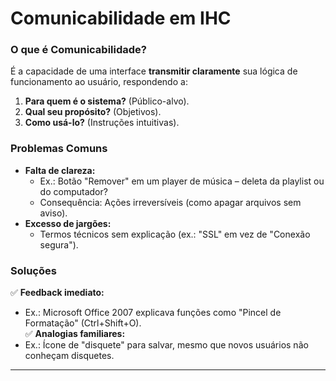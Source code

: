 # **Comunicabilidade em IHC**

### **O que é Comunicabilidade?**
É a capacidade de uma interface **transmitir claramente** sua lógica de funcionamento ao usuário, respondendo a:  
1. **Para quem é o sistema?** (Público-alvo).  
2. **Qual seu propósito?** (Objetivos).  
3. **Como usá-lo?** (Instruções intuitivas).  

### **Problemas Comuns**
- **Falta de clareza:**  
  - Ex.: Botão "Remover" em um player de música – deleta da playlist ou do computador?  
  - Consequência: Ações irreversíveis (como apagar arquivos sem aviso).  
- **Excesso de jargões:**  
  - Termos técnicos sem explicação (ex.: "SSL" em vez de "Conexão segura").  

### **Soluções**
✅ **Feedback imediato:**  
   - Ex.: Microsoft Office 2007 explicava funções como "Pincel de Formatação" (Ctrl+Shift+O).  
✅ **Analogias familiares:**  
   - Ex.: Ícone de "disquete" para salvar, mesmo que novos usuários não conheçam disquetes.  

---

